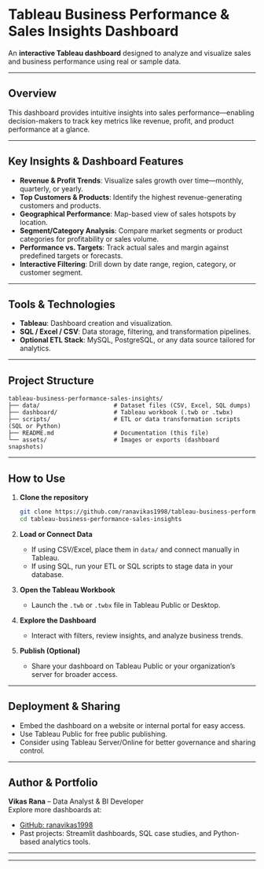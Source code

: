 # Tableau Business Performance & Sales Insights Dashboard

An **interactive Tableau dashboard** designed to analyze and visualize sales and business performance using real or sample data.

---

##  Overview
This dashboard provides intuitive insights into sales performance—enabling decision-makers to track key metrics like revenue, profit, and product performance at a glance.

---

##  Key Insights & Dashboard Features
- **Revenue & Profit Trends**: Visualize sales growth over time—monthly, quarterly, or yearly.
- **Top Customers & Products**: Identify the highest revenue-generating customers and products.
- **Geographical Performance**: Map-based view of sales hotspots by location.
- **Segment/Category Analysis**: Compare market segments or product categories for profitability or sales volume.
- **Performance vs. Targets**: Track actual sales and margin against predefined targets or forecasts.
- **Interactive Filtering**: Drill down by date range, region, category, or customer segment.

---

##  Tools & Technologies
- **Tableau**: Dashboard creation and visualization.
- **SQL / Excel / CSV**: Data storage, filtering, and transformation pipelines.
- **Optional ETL Stack**: MySQL, PostgreSQL, or any data source tailored for analytics.

---

##  Project Structure
```
tableau-business-performance-sales-insights/
├── data/                     # Dataset files (CSV, Excel, SQL dumps)
├── dashboard/                # Tableau workbook (.twb or .twbx)
├── scripts/                  # ETL or data transformation scripts (SQL or Python)
├── README.md                 # Documentation (this file)
└── assets/                   # Images or exports (dashboard snapshots)
```

---

##  How to Use
1. **Clone the repository**  
   ```bash
   git clone https://github.com/ranavikas1998/tableau-business-performance-sales-insights.git
   cd tableau-business-performance-sales-insights
   ```

2. **Load or Connect Data**  
   - If using CSV/Excel, place them in `data/` and connect manually in Tableau.
   - If using SQL, run your ETL or SQL scripts to stage data in your database.

3. **Open the Tableau Workbook**  
   - Launch the `.twb` or `.twbx` file in Tableau Public or Desktop.

4. **Explore the Dashboard**  
   - Interact with filters, review insights, and analyze business trends.

5. **Publish (Optional)**  
   - Share your dashboard on Tableau Public or your organization’s server for broader access.

---

##  Deployment & Sharing
- Embed the dashboard on a website or internal portal for easy access.
- Use Tableau Public for free public publishing.
- Consider using Tableau Server/Online for better governance and sharing control.

---

##  Author & Portfolio
**Vikas Rana** – Data Analyst & BI Developer  
Explore more dashboards at:
- [GitHub: ranavikas1998](https://github.com/ranavikas1998)  
- Past projects: Streamlit dashboards, SQL case studies, and Python-based analytics tools.

---


---

